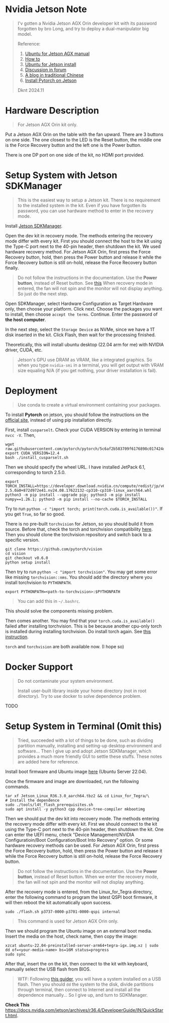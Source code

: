 Nvidia Jetson Note
===

> I'v gotten a Nvidia Jetson AGX Orin developer kit with its password forgotten by bro Long, and try to deploy a dual-manipulator big model.
>
> Reference:
> 1. [Ubuntu for Jetson AGX manual](https://pages.ubuntu.com/rs/066-EOV-335/images/Ubuntu_22.04_for_NVIDIA_Jetson_Orin_Instructions.pdf?version=0&_gl=1*1ieoinb*_gcl_au*OTU3MjY1Mzk5LjE3MzAyODk1NDc.&_ga=2.180654244.205235902.1732520055-1792765167.1721727752)
> 2. [How to](https://developer.nvidia.com/embedded/learn/jetson-agx-orin-devkit-user-guide/howto.html)
> 3. [Ubuntu for Jetson install](https://ubuntu.com/download/nvidia-jetson)
> 4. [Discussion in forum](https://forums.developer.nvidia.com/t/jetson-agx-orin-cant-turn-into-force-recovery-mode/231520/5)
> 5. [A blog in traditional Chinese](https://vmaker.tw/archives/60337)
> 6. [Install Pytorch on Jetson](https://docs.nvidia.com/deeplearning/frameworks/install-pytorch-jetson-platform/index.html)
> 
> Dknt 2024.11

# Hardware Description

> For Jetson AGX Orin kit only.

Put a Jetson AGX Orin on the table with the fan upward. There are 3 buttons on one side. The one closest to the LED is the Reset button, the middle one is the Force Recovery button and the left one is the Power button.

There is one DP port on one side of the kit, no HDMI port provided.

# Setup System with Jetson SDKManager

> This is the easiest way to setup a Jetson kit. There is no requirement to the installed system in the kit. Even if you have forgotten its password, you can use hardware method to enter in the recovery mode.

Install [Jetson SDKManager](https://developer.nvidia.com/sdk-manager).

Open the dev kit in recovery mode. The methods entering the recovery mode differ with every kit. First you should connect the host to the kit using the Type-C port next to the 40-pin header, then shutdown the kit. We used hardware recovery method. For Jetson AGX Orin, first press the Force Recovery button, hold, then press the Power button and release it while the Force Recovery button is still on-hold, release the Force Recovery button finally.

> Do not follow the instructions in the documentation. Use the **Power button**, instead of Reset button. See [this](https://forums.developer.nvidia.com/t/jetson-agx-orin-cant-turn-into-force-recovery-mode/231520/5)
> When recovery mode in entered, the fan will not spin and the monitor will not display anything. So just do the next step.

Open SDKManager, select Hardware Configuration as Target Hardware only, then choose your platform. Click next. Choose the packages you want to install, then choose `accept the terms`. Continue. Enter the password of **the host computer**.

In the next step, select the `Storage Device` as NVMe, since we have a 1T disk inserted in the kit. Click Flash, then wait for the processing finished.

Theoretically, this will install ubuntu desktop (22.04 arm for me) with NVIDIA driver, CUDA, etc.

> Jetson's GPU use DRAM as VRAM, like a integrated graphics. So when you type `nvidia-smi` in a terminal, you will get output with VRAM size equaling N/A (if you get nothing, your driver installation is fail).

# Deployment

> Use conda to create a virtual environment containing your packages.

To install **Pytorch** on jetson, you should follow the instructions on the [official site](https://docs.nvidia.com/deeplearning/frameworks/install-pytorch-jetson-platform/index.html), instead of using pip installation directly.

First, install `cusparselt`. Check your CUDA VERSION by entering in terminal `nvcc -V`. Then,

```shell
wget raw.githubusercontent.com/pytorch/pytorch/5c6af2b583709f6176898c017424dc9981023c28/.ci/docker/common/install_cusparselt.sh
export CUDA_VERSION=12.4
bash ./install_cusparselt.sh
```

Then we should specify the wheel URL. I have installed JetPack 6.1, corresponding to torch 2.5.0.

<span id="haha"></span>

```shell
export TORCH_INSTALL=https://developer.download.nvidia.cn/compute/redist/jp/v61/pytorch/torch-2.5.0a0+872d972e41.nv24.08.17622132-cp310-cp310-linux_aarch64.whl
python3 -m pip install --upgrade pip; python3 -m pip install numpy==1.26.1; python3 -m pip install --no-cache $TORCH_INSTALL
```

Try to run `python -c "import torch; print(torch.cuda.is_available())"`. If you get `True`, so far so good.

There is no pre-built `torchvision` for Jetson, so you should build it from source. Before that, check the torch and torchvision compatibility [here](https://pytorch.org/get-started/previous-versions/). Then you should clone the torchvision repository and switch back to a specific version.

```shell
git clone https://github.com/pytorch/vision
cd vision
git checkout v0.6.0
python setup install
```

Then try to run `python -c "import torchvision"`. You may get some error like missing `torchvision::nms`. You should add the directory where you install torchvision to `PYTHONPATH`.

```shell
export PYTHONPATH=<path-to-torchvision>:$PYTHONPATH
```

> You can add this in `~/.bashrc`.

This should solve the components missing problem.

Then comes another. You may find that your `torch.cuda.is_available()` failed after installing torchvision. This is be because another cpu-only torch is installed during installing torchvision. Do install torch again. See <a href="#haha">this instruction</a>.

`torch` and `torchvision` are both available now. (I hope so)

# Docker Support

> Do not contaminate your system environment.
> 
> Install user-built library inside your home directory (not in root directory). Try to use docker to solve dependence problem.

TODO

# Setup System in Terminal (Omit this)

> Tried, succeeded with a lot of things to be done, such as dividing partition manually, installing and setting-up desktop environment and software... Then I give up and adopt Jetson SDKManager, which provides a much more friendly GUI to settle these stuffs.
> These notes are added here for reference.

Install boot firmware and Ubuntu image [here](https://ubuntu.com/download/nvidia-jetson) (Ubuntu Server 22.04).

Once the firmware and image are downloaded, run the following commands.

```shell
tar xf Jetson_Linux_R36.3.0_aarch64.tbz2 && cd Linux_for_Tegra/\
# Install the dependence
sudo ./tools/l4t_flash_prerequisites.sh
sudo apt install -y python3 cpp device-tree-compiler mkbootimg
```

Then we should put the dev kit into recovery mode. The methods entering the recovery mode differ with every kit. First we should connect to the kit using the Type-C port next to the 40-pin header, then shutdown the kit. One can enter the UEFI menu, check "Device Management/NVIDIA Configuratioin/Boot Configuration/Boot Into Recovery" option. Or some hardware recovery methods can be used. For Jetson AGX Orin, first press the Force Recovery button, hold, then press the Power button and release it while the Force Recovery button is still on-hold, release the Force Recovery button.

> Do not follow the instructions in the documentation. Use the **Power button**, instead of Reset button.
> When we enter the recovery mode, the fan will not spin and the monitor will not display anything.

After the recovery mode is entered, from the Linux_for_Tegra directory, enter the following command to program the latest QSPI boot firmware, it will then reboot the kit automatically upon success.

```shell
sudo ./flash.sh p3737-0000-p3701-0000-qspi internal
```

> This command is used for Jetson AGX Orin only.

Then we should program the Ubuntu image on an external boot media. Insert the media on the host, check name, then copy the image:

```shell
xzcat ubuntu-22.04-preinstalled-server-arm64+tegra-igx.img.xz | sudo dd of=<your-media-name> bs=16M status=progress
sudo sync
```

After that, insert the on the kit, then connect to the kit with keyboard, manually select the USB flash from BIOS.

> WTF: Following [this guider](https://pages.ubuntu.com/rs/066-EOV-335/images/Ubuntu_22.04_for_NVIDIA_Jetson_Orin_Instructions.pdf?version=0&_gl=1*1ieoinb*_gcl_au*OTU3MjY1Mzk5LjE3MzAyODk1NDc.&_ga=2.180654244.205235902.1732520055-1792765167.1721727752), you will have a system installed on a USB flash. Then you should `dd` the system to the disk, divide partitions through terminal, then connect to Internet and install all the dependence manually...
> So I give up, and turn to SDKManager.

**Check This** https://docs.nvidia.com/jetson/archives/r36.4/DeveloperGuide/IN/QuickStart.html.


<!-- CSS -->

<!-- Scripts -->
